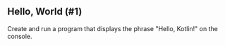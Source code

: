 ## Hello, World (#1)

Create and run a program that displays the phrase "Hello, Kotlin!" on the
console.